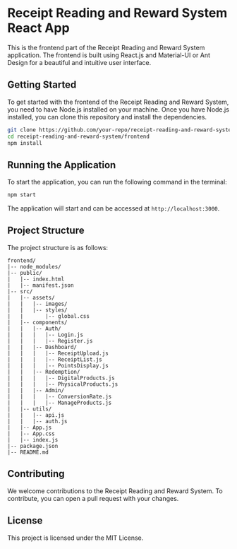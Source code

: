 # Receipt Reading and Reward System React App

This is the frontend part of the Receipt Reading and Reward System application. The frontend is built using React.js and Material-UI or Ant Design for a beautiful and intuitive user interface.

## Getting Started

To get started with the frontend of the Receipt Reading and Reward System, you need to have Node.js installed on your machine. Once you have Node.js installed, you can clone this repository and install the dependencies.

```bash
git clone https://github.com/your-repo/receipt-reading-and-reward-system.git
cd receipt-reading-and-reward-system/frontend
npm install
```

## Running the Application

To start the application, you can run the following command in the terminal:

```bash
npm start
```

The application will start and can be accessed at `http://localhost:3000`.

## Project Structure

The project structure is as follows:

```
frontend/
|-- node_modules/
|-- public/
|   |-- index.html
|   |-- manifest.json
|-- src/
|   |-- assets/
|   |   |-- images/
|   |   |-- styles/
|   |       |-- global.css
|   |-- components/
|   |   |-- Auth/
|   |   |   |-- Login.js
|   |   |   |-- Register.js
|   |   |-- Dashboard/
|   |   |   |-- ReceiptUpload.js
|   |   |   |-- ReceiptList.js
|   |   |   |-- PointsDisplay.js
|   |   |-- Redemption/
|   |   |   |-- DigitalProducts.js
|   |   |   |-- PhysicalProducts.js
|   |   |-- Admin/
|   |   |   |-- ConversionRate.js
|   |   |   |-- ManageProducts.js
|   |-- utils/
|   |   |-- api.js
|   |   |-- auth.js
|   |-- App.js
|   |-- App.css
|   |-- index.js
|-- package.json
|-- README.md
```

## Contributing

We welcome contributions to the Receipt Reading and Reward System. To contribute, you can open a pull request with your changes.

## License

This project is licensed under the MIT License.